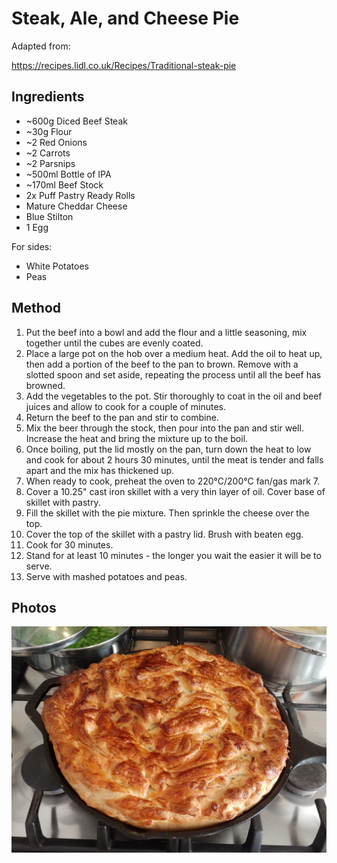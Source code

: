 # Steak, Ale, and Cheese Pie

Adapted from:

https://recipes.lidl.co.uk/Recipes/Traditional-steak-pie


## Ingredients

- ~600g Diced Beef Steak
- ~30g Flour
- ~2 Red Onions
- ~2 Carrots
- ~2 Parsnips
- ~500ml Bottle of IPA
- ~170ml Beef Stock
- 2x Puff Pastry Ready Rolls
- Mature Cheddar Cheese
- Blue Stilton
- 1 Egg

For sides:
- White Potatoes
- Peas

## Method

1. Put the beef into a bowl and add the flour and a little seasoning, mix together until the cubes are evenly coated.
2. Place a large pot on the hob over a medium heat. Add the oil to heat up, then add a portion of the beef to the pan to brown. Remove with a slotted spoon and set aside, repeating the process until all the beef has browned.
3. Add the vegetables to the pot. Stir thoroughly to coat in the oil and beef juices and allow to cook for a couple of minutes.
4. Return the beef to the pan and stir to combine.
5. Mix the beer through the stock, then pour into the pan and stir well. Increase the heat and bring the mixture up to the boil.
6. Once boiling, put the lid mostly on the pan, turn down the heat to low and cook for about 2 hours 30 minutes, until the  meat is tender and falls apart and the mix has thickened up.
7. When ready to cook, preheat the oven to 220°C/200°C fan/gas mark 7.
8. Cover a 10.25" cast iron skillet with a very thin layer of oil. Cover base of skillet with pastry.
9. Fill the skillet with the pie mixture. Then sprinkle the cheese over the top.
10. Cover the top of the skillet with a pastry lid. Brush with beaten egg.
11. Cook for 30 minutes.
12. Stand for at least 10 minutes - the longer you wait the easier it will be to serve.
13. Serve with mashed potatoes and peas.

## Photos

![](../images/steak_ale_cheese_pie_1.jpg)
